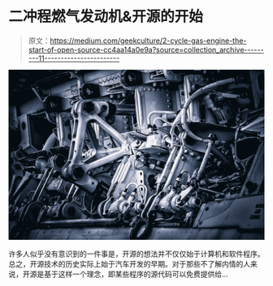 # 二冲程燃气发动机&开源的开始

> 原文：<https://medium.com/geekculture/2-cycle-gas-engine-the-start-of-open-source-cc4aa14a0e9a?source=collection_archive---------11----------------------->

![](img/331ff40df787a3a808689d026ec50a3e.png)

许多人似乎没有意识到的一件事是，开源的想法并不仅仅始于计算机和软件程序。总之，开源技术的历史实际上始于汽车开发的早期。对于那些不了解内情的人来说，开源是基于这样一个理念，即某些程序的源代码可以免费提供给…